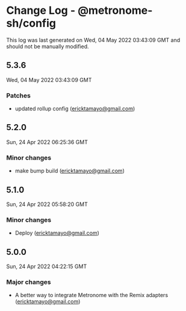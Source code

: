 # Change Log - @metronome-sh/config

This log was last generated on Wed, 04 May 2022 03:43:09 GMT and should not be manually modified.

<!-- Start content -->

## 5.3.6

Wed, 04 May 2022 03:43:09 GMT

### Patches

- updated rollup config (ericktamayo@gmail.com)

## 5.2.0

Sun, 24 Apr 2022 06:25:36 GMT

### Minor changes

- make bump build (ericktamayo@gmail.com)

## 5.1.0

Sun, 24 Apr 2022 05:58:20 GMT

### Minor changes

- Deploy (ericktamayo@gmail.com)

## 5.0.0

Sun, 24 Apr 2022 04:22:15 GMT

### Major changes

- A better way to integrate Metronome with the Remix adapters (ericktamayo@gmail.com)
